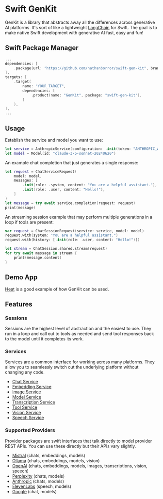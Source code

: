 # Swift GenKit

GenKit is a library that abstracts away all the differences across generative AI platforms. It's sort of like a lightweight [LangChain](https://www.langchain.com) for Swift. The goal is to make native Swift development with generative AI fast, easy and fun!

## Swift Package Manager

```swift
...
dependencies: [
    .package(url: "https://github.com/nathanborror/swift-gen-kit", branch: "main"),
],
targets: [
    .target(
        name: "YOUR_TARGET",
        dependencies: [
            .product(name: "GenKit", package: "swift-gen-kit"),
        ]
    ),
],
...
```

## Usage

Establish the service and model you want to use:

```swift
let service = AnthropicService(configuration: .init(token: "ANTHROPIC_API_TOKEN"))
let model = Model(id: "claude-3-5-sonnet-20240620")
```

An example chat completion that just generates a single response:

```swift
let request = ChatServiceRequest(
    model: model,
    messages: [
        .init(role: .system, content: "You are a helpful assistant."),
        .init(role: .user, content: "Hello!"),
    ]
)
let message = try await service.completion(request: request)
print(message)
```

An streaming session example that may perform multiple generations in a loop if tools are present:

```swift
var request = ChatSessionRequest(service: service, model: model)
request.with(system: "You are a helpful assistant.")
request.with(history: [.init(role: .user, content: "Hello!")])

let stream = ChatSession.shared.stream(request)
for try await message in stream {
    print(message.content)
}
```

## Demo App

[Heat](https://github.com/nathanborror/Heat) is a good example of how GenKit can be used.

## Features

### Sessions

Sessions are the highest level of abstraction and the easiest to use. They run in a loop and call out to tools as needed and send tool responses back to the model until it completes its work.

### Services

Services are a common interface for working across many platforms. They allow you to seamlessly switch out the underlying platform without changing any code.

- [Chat Service](Sources/GenKit/Services/ChatService.swift)
- [Embedding Service](Sources/GenKit/Services/EmbeddingService.swift)
- [Image Service](Sources/GenKit/Services/ImageService.swift)
- [Model Service](Sources/GenKit/Services/ModelService.swift)
- [Transcription Service](Sources/GenKit/Services/TranscriptionService.swift)
- [Tool Service](Sources/GenKit/Services/ToolService.swift)
- [Vision Service](Sources/GenKit/Services/VisionService.swift)
- [Speech Service](Sources/GenKit/Services/SpeechService.swift)

### Supported Providers

Provider packages are swift interfaces that talk directly to model provider REST APIs. You can use these directly but their APIs vary slightly.

- [Mistral](https://github.com/nathanborror/swift-mistral) (chats, embeddings, models)
- [Ollama](https://github.com/nathanborror/swift-ollama) (chats, embeddings, models, vision)
- [OpenAI](https://github.com/nathanborror/swift-openai) (chats, embeddings, models, images, transcriptions, vision, speech)
- [Perplexity](https://github.com/nathanborror/swift-perplexity) (chats, models)
- [Anthropic](https://github.com/nathanborror/swift-anthropic) (chats, models)
- [ElevenLabs](https://github.com/nathanborror/swift-elevenlabs) (speech, models)
- [Google](https://github.com/nathanborror/swift-google-gen) (chat, models)
